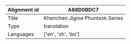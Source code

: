 |Alignment id | A88D0BDC7
| --- | --- 
|Title | Khenchen Jigme Phuntsok Series 
|Type | translation
|Languages | ['en', 'zh', 'bo']